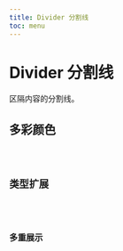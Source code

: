 ```yaml
---
title: Divider 分割线
toc: menu
---
```


# Divider 分割线

区隔内容的分割线。

## 多彩颜色

<code src="../../packages/divider/color.tsx" />

## 类型扩展

<code src="../../packages/divider/wave.tsx" />

## 多重展示

<code src="../../packages/divider/multiple.tsx" />
